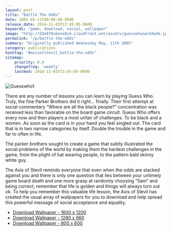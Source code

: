 ```yaml
---
layout: post
title: "Battle The Odds"
date: 2005-05-11T00:00:00-0500
release_date: 2014-11-03T13:45:05-0600
keywords: "game, download, social, wallpaper"
image: "http://d3e878vmunx8cm.cloudfront.net/assets/guesswhoown3dweb.jpg"
permalink: "/p/battle-the-odds"
summary: "Originally published Wednesday May, 11th 2005"
category: publications
hashtag: "#axisofstevil_battle-the-odds"
sitemap:
    priority: 0.9
    changefreq: 'weekly'
    lastmod: 2014-11-03T13:45:05-0600
---
```


[id_1]: http://d3e878vmunx8cm.cloudfront.net/assets/guesswhoown3dweb.jpg "Guesswho1"
![Guesswho1][id_1]                         

There are any number of lessons you can learn by playing Guess Who. Truly, the fine Parker Brothers did it right… finally. Their first attempt at social commentary “Where are all the black people?” concentration was received less than favorable on the board game circuit. Guess Who offers every now and then players a most unfair of challenges. To be black and a women. As soon as the card is in your hand you feel singled out. The card that is in two narrow categories by itself. Double the trouble in the game and far to often in life.

The parker brothers sought to create a game that subtly illustrated the social problems of the world by making them the hardest challenges in the game, from the plight of hat wearing people, to the pattern bald skinny white guy.

The Axis of Stevil reminds everyone that even when the odds are stacked against you and there is only one question that lies between your untimely game board death and one more grasp at randomly choosing “Sam” and being correct, remember that life is golden and things will always turn out ok. To help you remember this valuable life lesson, the Axis of Stevil has created the usual array of wallpapers for you to download and help spread this powerful message of social acceptance and equality.

- [Download Wallpaper - 1600 x 1200](http://d3e878vmunx8cm.cloudfront.net/assets/guesswhoown3d1600x1200.jpg)  
- [Download Wallpaper - 1280 x 960](http://d3e878vmunx8cm.cloudfront.net/assets/guesswhoown3d1280x960.jpg)       
- [Download Wallpaper - 800 x 600](http://d3e878vmunx8cm.cloudfront.net/assets/guesswhoown3d800x600.jpg)
